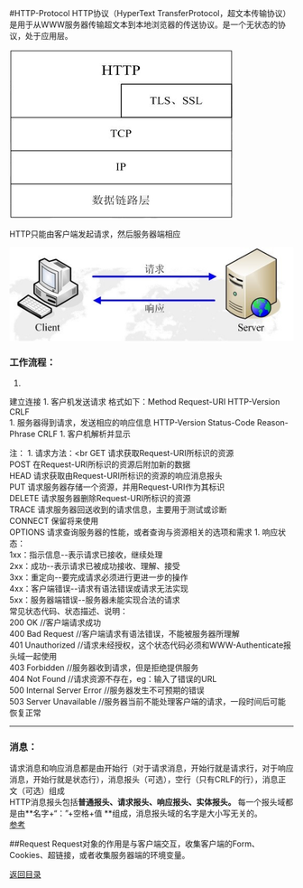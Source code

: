 #HTTP-Protocol
HTTP协议（HyperText TransferProtocol，超文本传输协议）是用于从WWW服务器传输超文本到本地浏览器的传送协议。是一个无状态的协议，处于应用层。

![](TCPIP.jpg)

HTTP只能由客户端发起请求，然后服务器端相应

![](5657919_2.jpg)

### 工作流程：


1. 
建立连接
1. 
客户机发送请求    格式如下：Method Request-URI HTTP-Version CRLF  
1. 
服务器得到请求，发送相应的响应信息           HTTP-Version Status-Code Reason-Phrase CRLF
1. 
客户机解析并显示

注：
1. 
请求方法：<br
GET     请求获取Request-URI所标识的资源<br>
POST    在Request-URI所标识的资源后附加新的数据<br>
HEAD    请求获取由Request-URI所标识的资源的响应消息报头<br>
PUT     请求服务器存储一个资源，并用Request-URI作为其标识<br>
DELETE  请求服务器删除Request-URI所标识的资源<br>
TRACE   请求服务器回送收到的请求信息，主要用于测试或诊断<br>
CONNECT 保留将来使用<br>
OPTIONS 请求查询服务器的性能，或者查询与资源相关的选项和需求
1. 
响应状态：<br>
1xx：指示信息--表示请求已接收，继续处理<br>
2xx：成功--表示请求已被成功接收、理解、接受<br>
3xx：重定向--要完成请求必须进行更进一步的操作<br>
4xx：客户端错误--请求有语法错误或请求无法实现<br>
5xx：服务器端错误--服务器未能实现合法的请求<br>
常见状态代码、状态描述、说明：<br>
200 OK      //客户端请求成功<br>
400 Bad Request  //客户端请求有语法错误，不能被服务器所理解<br>
401 Unauthorized //请求未经授权，这个状态代码必须和WWW-Authenticate报头域一起使用 <br>
403 Forbidden  //服务器收到请求，但是拒绝提供服务<br>
404 Not Found  //请求资源不存在，eg：输入了错误的URL<br>
500 Internal Server Error //服务器发生不可预期的错误<br>
503 Server Unavailable  //服务器当前不能处理客户端的请求，一段时间后可能恢复正常<br>



---



### 消息：
请求消息和响应消息都是由开始行（对于请求消息，开始行就是请求行，对于响应消息，开始行就是状态行），消息报头（可选），空行（只有CRLF的行），消息正文（可选）组成<br>HTTP消息报头包括**普通报头、请求报头、响应报头、实体报头。**
每一个报头域都是由**名字+“：”+空格+值 **组成，消息报头域的名字是大小写无关的。<br>
[参考](http://www.cnblogs.com/li0803/archive/2008/11/03/1324746.html)

##Request
Request对象的作用是与客户端交互，收集客户端的Form、Cookies、超链接，或者收集服务器端的环境变量。

[返回目录](README.md)